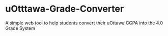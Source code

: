 # uOtttawa-Grade-Converter
A simple web tool to help students convert their uOttawa CGPA into the 4.0 Grade System
